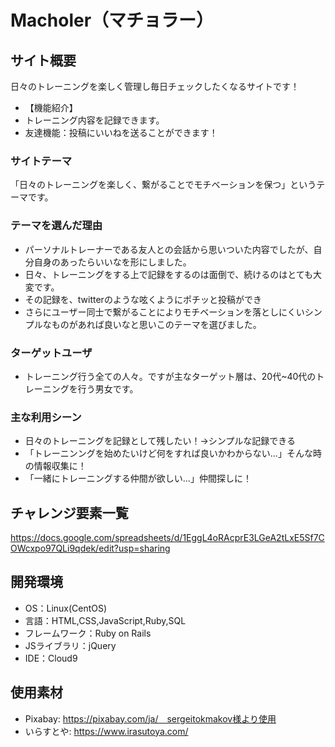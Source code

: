 # Macholer（マチョラー）

## サイト概要
日々のトレーニングを楽しく管理し毎日チェックしたくなるサイトです！
- 【機能紹介】
- トレーニング内容を記録できます。
- 友達機能：投稿にいいねを送ることができます！

### サイトテーマ
「日々のトレーニングを楽しく、繋がることでモチベーションを保つ」というテーマです。


### テーマを選んだ理由
- パーソナルトレーナーである友人との会話から思いついた内容でしたが、自分自身のあったらいいなを形にしました。
- 日々、トレーニングをする上で記録をするのは面倒で、続けるのはとても大変です。
- その記録を、twitterのような呟くようにポチッと投稿ができ
- さらにユーザー同士で繋がることによりモチベーションを落としにくいシンプルなものがあれば良いなと思いこのテーマを選びました。

### ターゲットユーザ
- トレーニング行う全ての人々。ですが主なターゲット層は、20代~40代のトレーニングを行う男女です。

### 主な利用シーン
- 日々のトレーニングを記録として残したい！→シンプルな記録できる
- 「トレーニンングを始めたいけど何をすれば良いかわからない...」そんな時の情報収集に！
- 「一緒にトレーニングする仲間が欲しい...」仲間探しに！

## チャレンジ要素一覧
https://docs.google.com/spreadsheets/d/1EggL4oRAcprE3LGeA2tLxE5Sf7COWcxpo97QLi9qdek/edit?usp=sharing

## 開発環境
- OS：Linux(CentOS)
- 言語：HTML,CSS,JavaScript,Ruby,SQL
- フレームワーク：Ruby on Rails
- JSライブラリ：jQuery
- IDE：Cloud9

## 使用素材
- Pixabay: https://pixabay.com/ja/　sergeitokmakov様より使用
- いらすとや: https://www.irasutoya.com/

